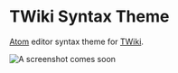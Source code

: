 # TWiki Syntax Theme

[Atom](http://atom.io) editor syntax theme for [TWiki](http://twiki.org).

![A screenshot comes soon](http://www.mindforger.com/images/atom-language-twiki.png)
